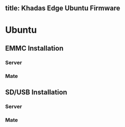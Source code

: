 title: Khadas Edge Ubuntu Firmware
---

# Ubuntu

## EMMC Installation

### Server

### Mate

## SD/USB Installation

### Server

### Mate
